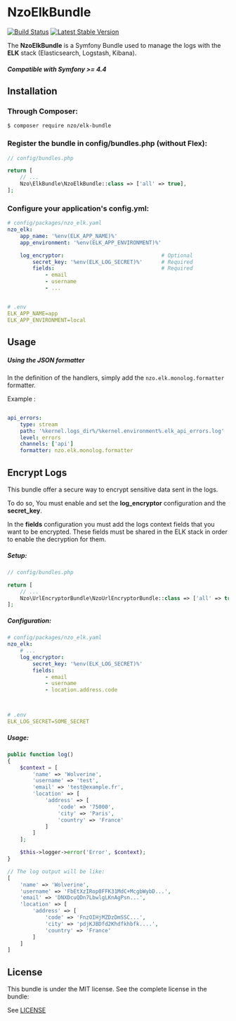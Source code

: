 NzoElkBundle
============

[![Build Status](https://travis-ci.org/nayzo/NzoElkBundle.svg?branch=master)](https://travis-ci.org/nayzo/NzoElkBundle)
[![Latest Stable Version](https://poser.pugx.org/nzo/elk-bundle/v/stable)](https://packagist.org/packages/nzo/elk-bundle)

The **NzoElkBundle** is a Symfony Bundle used to manage the logs with the **ELK** stack (Elasticsearch, Logstash, Kibana).

##### Compatible with **Symfony >= 4.4**


Installation
------------

### Through Composer:

```
$ composer require nzo/elk-bundle
```

### Register the bundle in config/bundles.php (without Flex):

``` php
// config/bundles.php

return [
    // ...
    Nzo\ElkBundle\NzoElkBundle::class => ['all' => true],
];
```

### Configure your application's config.yml:

``` yml
# config/packages/nzo_elk.yaml
nzo_elk:
    app_name: '%env(ELK_APP_NAME)%'
    app_environment: '%env(ELK_APP_ENVIRONMENT)%'

    log_encryptor:                               # Optional
        secret_key: '%env(ELK_LOG_SECRET)%'      # Required
        fields:                                  # Required 
            - email
            - username
            - ...


# .env
ELK_APP_NAME=app
ELK_APP_ENVIRONMENT=local            
```

Usage
-----

##### Using the JSON formatter

In the definition of the handlers, simply add the `nzo.elk.monolog.formatter` formatter.

Example :

```yaml

api_errors:
    type: stream
    path: '%kernel.logs_dir%/%kernel.environment%.elk_api_errors.log'
    level: errors
    channels: ['api']
    formatter: nzo.elk.monolog.formatter

```

Encrypt Logs
------------

This bundle offer a secure way to encrypt sensitive data sent in the logs.

To do so, You must enable and set the **log_encryptor** configuration and the **secret_key**.

In the **fields** configuration you must add the logs context fields that you want to be encrypted.
These fields must be shared in the ELK stack in order to enable the decryption for them.

##### Setup:
```php
// config/bundles.php

return [
    // ...
    Nzo\UrlEncryptorBundle\NzoUrlEncryptorBundle::class => ['all' => true],
];
```

##### Configuration:

```yaml
# config/packages/nzo_elk.yaml
nzo_elk:
    # ...
    log_encryptor:
        secret_key: '%env(ELK_LOG_SECRET)%'
        fields:
            - email
            - username
            - location.address.code



# .env
ELK_LOG_SECRET=SOME_SECRET
```

##### Usage:

```php
public function log()
{
    $context = [
        'name' => 'Wolverine',
        'username' => 'test',
        'email' => 'test@example.fr',
        'location' => [
            'address' => [
                'code' => '75000',
                'city' => 'Paris',
                'country' => 'France'
            ]
        ]
    ];

    $this->logger->error('Error', $context);
}

// The log output will be like:
[
    'name' => 'Wolverine',
    'username' => 'FbEtXzIRop0FFK31MdC+McgbWybD...',
    'email' => 'DNXDcuQDn7LbwlgLKnAgPsn...',
    'location' => [
        'address' => [
            'code' => 'FnzOIHjMZDzDmSSC...',
            'city' => 'pdjKJBDfd2Khdfkhbfk....',
            'country' => 'France'
        ]
    ]
]
```

License
-------

This bundle is under the MIT license. See the complete license in the bundle:

See [LICENSE](https://github.com/nayzo/NzoElkBundle/tree/master/LICENSE)
